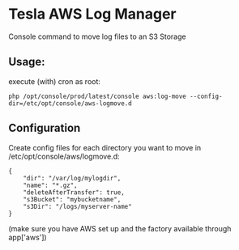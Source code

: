 # Tesla AWS Log Manager

Console command to move log files to an S3 Storage

## Usage:

execute (with) cron as root:

    php /opt/console/prod/latest/console aws:log-move --config-dir=/etc/opt/console/aws-logmove.d

## Configuration

Create config files for each directory you want to move in /etc/opt/console/aws/logmove.d:

```
{
    "dir": "/var/log/mylogdir",
    "name": "*.gz",
    "deleteAfterTransfer": true,
    "s3Bucket": "mybucketname",
    "s3Dir": "/logs/myserver-name"
}
```

(make sure you have AWS set up and the factory available through app['aws'])
